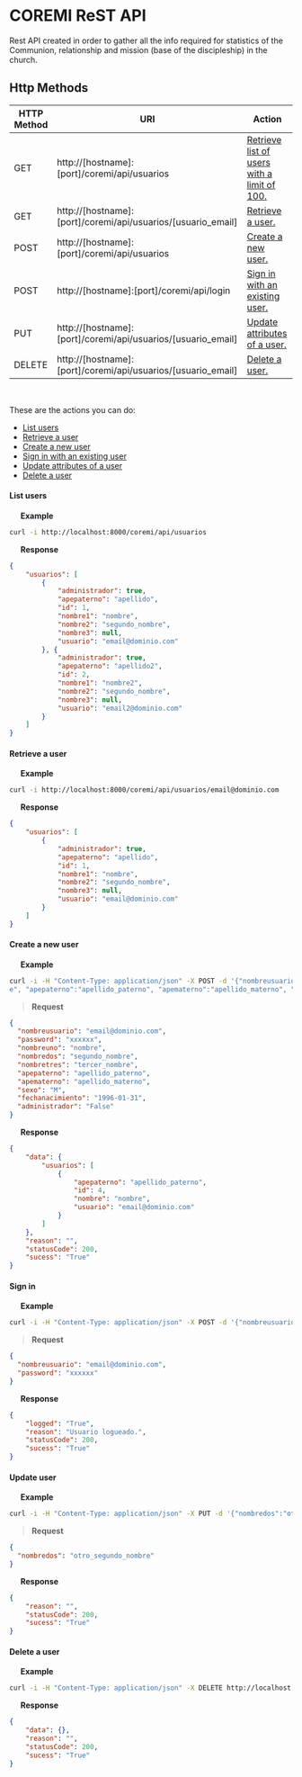 # COREMI ReST API

Rest API created in order to gather all the info required for statistics of the Communion, relationship and mission (base of the discipleship) in the church.

## Http Methods

| HTTP Method | URI          | Action |
| ------------- | ----------- | ----------- |
| GET      | http://[hostname]:[port]/coremi/api/usuarios | [Retrieve list of users with a limit of 100.](https://github.com/rajho92/iasdbecoremi#list-users) |
| GET     | http://[hostname]:[port]/coremi/api/usuarios/[usuario_email] | [Retrieve a user.](https://github.com/rajho92/iasdbecoremi#retrieve-a-user) |
| POST     | http://[hostname]:[port]/coremi/api/usuarios | [Create a new user.](https://github.com/rajho92/iasdbecoremi#create-a-new-user) |
| POST     | http://[hostname]:[port]/coremi/api/login | [Sign in with an existing user.](https://github.com/rajho92/iasdbecoremi#sign-in) |
| PUT     | http://[hostname]:[port]/coremi/api/usuarios/[usuario_email] | [Update attributes of a user.](https://github.com/rajho92/iasdbecoremi#update-user) |
| DELETE     | http://[hostname]:[port]/coremi/api/usuarios/[usuario_email] | [Delete a user.](https://github.com/rajho92/iasdbecoremi#delete-a-user) |
<br />

These are the actions you can do:

* [List users](https://github.com/rajho92/iasdbecoremi#list-users)
* [Retrieve a user](https://github.com/rajho92/iasdbecoremi#retrieve-a-user)
* [Create a new user](https://github.com/rajho92/iasdbecoremi#create-a-new-user)
* [Sign in with an existing user](https://github.com/rajho92/iasdbecoremi#sign-in)
* [Update attributes of a user](https://github.com/rajho92/iasdbecoremi#update-user)
* [Delete a user](https://github.com/rajho92/iasdbecoremi#delete-a-user)


#### List users

&nbsp;&nbsp;&nbsp;&nbsp;&nbsp;**Example**
```sh
curl -i http://localhost:8000/coremi/api/usuarios
```

&nbsp;&nbsp;&nbsp;&nbsp;&nbsp;**Response**
```json
{
    "usuarios": [
        {
            "administrador": true, 
            "apepaterno": "apellido", 
            "id": 1, 
            "nombre1": "nombre", 
            "nombre2": "segundo_nombre", 
            "nombre3": null, 
            "usuario": "email@dominio.com"
        }, {
            "administrador": true, 
            "apepaterno": "apellido2", 
            "id": 2, 
            "nombre1": "nombre2", 
            "nombre2": "segundo_nombre", 
            "nombre3": null, 
            "usuario": "email2@dominio.com"
        }
    ]
}
```

#### Retrieve a user

&nbsp;&nbsp;&nbsp;&nbsp;&nbsp;**Example**
```sh
curl -i http://localhost:8000/coremi/api/usuarios/email@dominio.com
```

&nbsp;&nbsp;&nbsp;&nbsp;&nbsp;**Response**
```json
{
    "usuarios": [
        {
            "administrador": true, 
            "apepaterno": "apellido", 
            "id": 1, 
            "nombre1": "nombre", 
            "nombre2": "segundo_nombre", 
            "nombre3": null, 
            "usuario": "email@dominio.com"
        }
    ]
}
```

#### Create a new user

&nbsp;&nbsp;&nbsp;&nbsp;&nbsp;**Example**
```sh
curl -i -H "Content-Type: application/json" -X POST -d '{"nombreusuario":"email@dominio.com", "password":"xxxxxx", "nombreuno":"nombre", "nombredos":"segundo_nombre", "nombretres":"tercer_nombr  
e", "apepaterno":"apellido_paterno", "apematerno":"apellido_materno", "sexo":"M", "fechanacimiento":"1996-01-31","administrador":"False"}' http://localhost:8000/coremi/api/usuarios
```

>**Request**
```json
{
  "nombreusuario": "email@dominio.com",
  "password": "xxxxxx",
  "nombreuno": "nombre",
  "nombredos": "segundo_nombre",
  "nombretres": "tercer_nombre",
  "apepaterno": "apellido_paterno",
  "apematerno": "apellido_materno",
  "sexo": "M",
  "fechanacimiento": "1996-01-31",
  "administrador": "False"
}
```

&nbsp;&nbsp;&nbsp;&nbsp;&nbsp;**Response**
```json
{
    "data": {
        "usuarios": [
            {
                "apepaterno": "apellido_paterno", 
                "id": 4, 
                "nombre": "nombre", 
                "usuario": "email@dominio.com"
            }
        ]
    }, 
    "reason": "", 
    "statusCode": 200, 
    "sucess": "True"
}
```

#### Sign in

&nbsp;&nbsp;&nbsp;&nbsp;&nbsp;**Example**
```sh
curl -i -H "Content-Type: application/json" -X POST -d '{"nombreusuario":"email@dominio.com", "password":"xxxxxx"}' http://localhost:8000/coremi/api/login
```

>**Request**
```json
{
  "nombreusuario": "email@dominio.com",
  "password": "xxxxxx"
}
```

&nbsp;&nbsp;&nbsp;&nbsp;&nbsp;**Response**
```json
{
    "logged": "True", 
    "reason": "Usuario logueado.", 
    "statusCode": 200, 
    "sucess": "True"
}
```

#### Update user

&nbsp;&nbsp;&nbsp;&nbsp;&nbsp;**Example**
```sh
curl -i -H "Content-Type: application/json" -X PUT -d '{"nombredos":"otro_segundo_nombre"}' http://localhost:8000/coremi/api/usuarios/email@dominio.com
```

>**Request**
```json
{
  "nombredos": "otro_segundo_nombre"
}
```

&nbsp;&nbsp;&nbsp;&nbsp;&nbsp;**Response**
```json
{
    "reason": "", 
    "statusCode": 200, 
    "sucess": "True"
}
```

#### Delete a user

&nbsp;&nbsp;&nbsp;&nbsp;&nbsp;**Example**
```sh
curl -i -H "Content-Type: application/json" -X DELETE http://localhost:8000/coremi/api/usuarios/email@dominio.com
```

&nbsp;&nbsp;&nbsp;&nbsp;&nbsp;**Response**
```json
{
    "data": {}, 
    "reason": "", 
    "statusCode": 200, 
    "sucess": "True"
}
```
